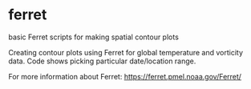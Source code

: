 # ferret
basic Ferret scripts for making spatial contour plots

Creating contour plots using Ferret for global temperature and vorticity data.
Code shows picking particular date/location range.

For more information about Ferret: https://ferret.pmel.noaa.gov/Ferret/
